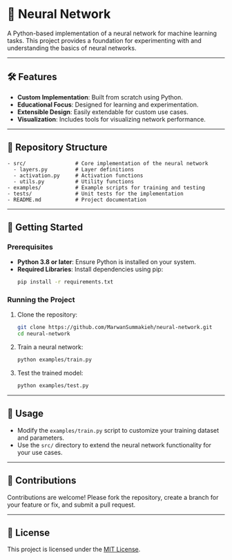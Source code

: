 # 🧠 Neural Network

A Python-based implementation of a neural network for machine learning tasks. This project provides a foundation for experimenting with and understanding the basics of neural networks.

---

## 🛠️ Features

- **Custom Implementation**: Built from scratch using Python.
- **Educational Focus**: Designed for learning and experimentation.
- **Extensible Design**: Easily extendable for custom use cases.
- **Visualization**: Includes tools for visualizing network performance.

---

## 📂 Repository Structure

```
- src/                # Core implementation of the neural network
  - layers.py         # Layer definitions
  - activation.py     # Activation functions
  - utils.py          # Utility functions
- examples/           # Example scripts for training and testing
- tests/              # Unit tests for the implementation
- README.md           # Project documentation
```

---

## 🚀 Getting Started

### Prerequisites

- **Python 3.8 or later**: Ensure Python is installed on your system.
- **Required Libraries**: Install dependencies using pip:
   ```bash
   pip install -r requirements.txt
   ```

### Running the Project

1. Clone the repository:
   ```bash
   git clone https://github.com/MarwanSummakieh/neural-network.git
   cd neural-network
   ```

2. Train a neural network:
   ```bash
   python examples/train.py
   ```

3. Test the trained model:
   ```bash
   python examples/test.py
   ```

---

## 📖 Usage

- Modify the `examples/train.py` script to customize your training dataset and parameters.
- Use the `src/` directory to extend the neural network functionality for your use cases.

---

## 🤝 Contributions

Contributions are welcome! Please fork the repository, create a branch for your feature or fix, and submit a pull request.

---

## 📜 License

This project is licensed under the [MIT License](LICENSE).
